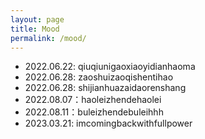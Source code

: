 ```yaml
---
layout: page
title: Mood
permalink: /mood/
---
```


- 2022.06.22: qiuqiunigaoxiaoyidianhaoma
- 2022.06.28: zaoshuizaoqishentihao
- 2022.06.28: shijianhuazaidaorenshang
- 2022.08.07：haoleizhendehaolei
- 2022.08.11：buleizhendebuleihhh
- 2023.03.21: imcomingbackwithfullpower